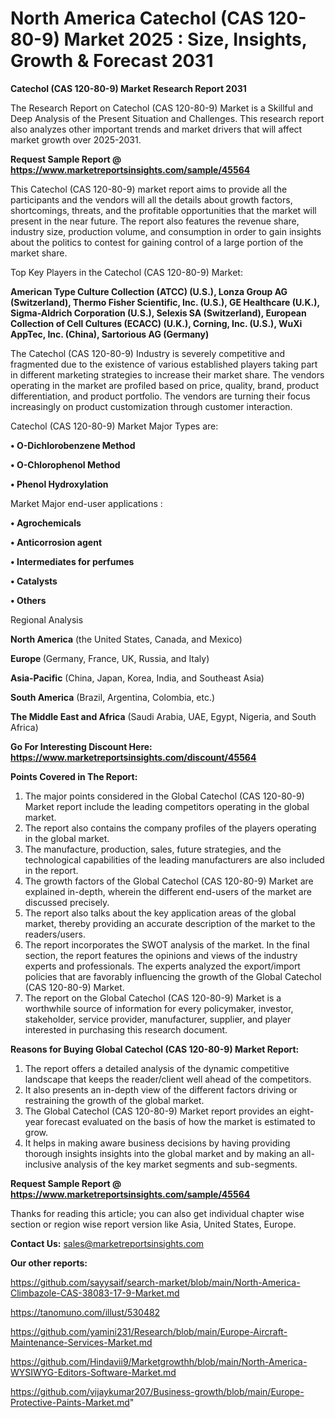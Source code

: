 # North America Catechol (CAS 120-80-9) Market 2025 : Size, Insights, Growth & Forecast 2031

<strong>Catechol (CAS 120-80-9) Market Research Report 2031</strong>

The Research Report on Catechol (CAS 120-80-9) Market is a Skillful and Deep Analysis of the Present Situation and Challenges. This research report also analyzes other important trends and market drivers that will affect market growth over 2025-2031.

<strong>Request Sample Report @ <a href=https://www.marketreportsinsights.com/sample/45564>https://www.marketreportsinsights.com/sample/45564</a></strong>

This Catechol (CAS 120-80-9) market report aims to provide all the participants and the vendors will all the details about growth factors, shortcomings, threats, and the profitable opportunities that the market will present in the near future. The report also features the revenue share, industry size, production volume, and consumption in order to gain insights about the politics to contest for gaining control of a large portion of the market share.

Top Key Players in the Catechol (CAS 120-80-9) Market:

<strong>American Type Culture Collection (ATCC) (U.S.), Lonza Group AG (Switzerland), Thermo Fisher Scientific, Inc. (U.S.), GE Healthcare (U.K.), Sigma-Aldrich Corporation (U.S.), Selexis SA (Switzerland), European Collection of Cell Cultures (ECACC) (U.K.), Corning, Inc. (U.S.), WuXi AppTec, Inc. (China), Sartorious AG (Germany)</strong>

The Catechol (CAS 120-80-9) Industry is severely competitive and fragmented due to the existence of various established players taking part in different marketing strategies to increase their market share. The vendors operating in the market are profiled based on price, quality, brand, product differentiation, and product portfolio. The vendors are turning their focus increasingly on product customization through customer interaction.

Catechol (CAS 120-80-9) Market Major Types are:

<strong>•  O-Dichlorobenzene Method

•  O-Chlorophenol Method

•  Phenol Hydroxylation</strong>

Market Major end-user applications :

<strong>•  Agrochemicals

•  Anticorrosion agent

•  Intermediates for perfumes

•  Catalysts

•  Others</strong>

Regional Analysis

</u><strong><b>North America</b></strong> (the United States, Canada, and Mexico)

<strong><b>Europe </b></strong>(Germany, France, UK, Russia, and Italy)

<strong><b>Asia-Pacific</b></strong> (China, Japan, Korea, India, and Southeast Asia)

<strong><b>South America</b></strong> (Brazil, Argentina, Colombia, etc.)

<strong><b>The Middle East and Africa</b></strong> (Saudi Arabia, UAE, Egypt, Nigeria, and South Africa)

<strong>Go For Interesting Discount Here: <a href=https://www.marketreportsinsights.com/discount/45564>https://www.marketreportsinsights.com/discount/45564</a></strong>

<strong>Points Covered in The Report:</strong>
<ol>
  <li>The major points considered in the Global Catechol (CAS 120-80-9) Market report include the leading competitors operating in the global market.</li>
  <li>The report also contains the company profiles of the players operating in the global market.</li>
  <li>The manufacture, production, sales, future strategies, and the technological capabilities of the leading manufacturers are also included in the report.</li>
  <li>The growth factors of the Global Catechol (CAS 120-80-9) Market are explained in-depth, wherein the different end-users of the market are discussed precisely.</li>
  <li>The report also talks about the key application areas of the global market, thereby providing an accurate description of the market to the readers/users.</li>
  <li>The report incorporates the SWOT analysis of the market. In the final section, the report features the opinions and views of the industry experts and professionals. The experts analyzed the export/import policies that are favorably influencing the growth of the Global Catechol (CAS 120-80-9) Market.</li>
  <li>The report on the Global Catechol (CAS 120-80-9) Market is a worthwhile source of information for every policymaker, investor, stakeholder, service provider, manufacturer, supplier, and player interested in purchasing this research document.</li>
</ol>
<strong>Reasons for Buying Global Catechol (CAS 120-80-9) Market Report:</strong>

<ol>
  <li>The report offers a detailed analysis of the dynamic competitive landscape that keeps the reader/client well ahead of the competitors.</li>
  <li>It also presents an in-depth view of the different factors driving or restraining the growth of the global market.</li>
  <li>The Global Catechol (CAS 120-80-9) Market report provides an eight-year forecast evaluated on the basis of how the market is estimated to grow.</li>
  <li>It helps in making aware business decisions by having providing thorough insights insights into the global market and by making an all-inclusive analysis of the key market segments and sub-segments.</li>
</ol>
<strong>Request Sample Report @ <a href=https://www.marketreportsinsights.com/sample/45564>https://www.marketreportsinsights.com/sample/45564</a></strong>


Thanks for reading this article; you can also get individual chapter wise section or region wise report version like Asia, United States, Europe.

<strong>Contact Us:</strong>
sales@marketreportsinsights.com

<strong>Our other reports:</strong>

<a href=https://github.com/sayysaif/search-market/blob/main/North-America-Climbazole-CAS-38083-17-9-Market.md>https://github.com/sayysaif/search-market/blob/main/North-America-Climbazole-CAS-38083-17-9-Market.md</a>

<a href=https://tanomuno.com/illust/530482>https://tanomuno.com/illust/530482</a>

<a href=https://github.com/yamini231/Research/blob/main/Europe-Aircraft-Maintenance-Services-Market.md>https://github.com/yamini231/Research/blob/main/Europe-Aircraft-Maintenance-Services-Market.md</a>

<a href=https://github.com/Hindavii9/Marketgrowthh/blob/main/North-America-WYSIWYG-Editors-Software-Market.md>https://github.com/Hindavii9/Marketgrowthh/blob/main/North-America-WYSIWYG-Editors-Software-Market.md</a>

<a href=https://github.com/vijaykumar207/Business-growth/blob/main/Europe-Protective-Paints-Market.md>https://github.com/vijaykumar207/Business-growth/blob/main/Europe-Protective-Paints-Market.md</a>"
